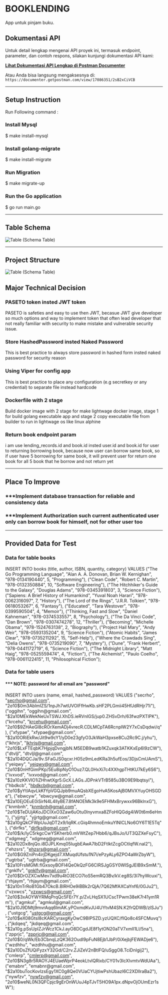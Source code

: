 # BOOKLENDING

App untuk pinjam buku.

## Dokumentasi API

Untuk detail lengkap mengenai API proyek ini, termasuk endpoint, parameter, dan contoh respons, silakan kunjungi dokumentasi API kami:

**[Lihat Dokumentasi API Lengkap di Postman Documenter](https://documenter.getpostman.com/view/17086351/2sB2xCiVCB)**

Atau Anda bisa langsung mengaksesnya di: `https://documenter.getpostman.com/view/17086351/2sB2xCiVCB`

---

## Setup Instruction
Run Following command :
### Install Mysql
$ make install-mysql
### Install golang-migrate
$ make install-migrate
### Run Migration
$ make migrate-up

### Run the Go application
$ go run main.go

---

## Table Schema
![Table (Schema Table)](bookleading.png)

---

## Project Structure
![Table (Schema Table)](Screenshot.png)

## Major Technical Decision

### PASETO token insted JWT token
PASETO is safeties and easy to use then JWT, becasue JWT give developer so much options and way to implement token that 
often lead developer that not really familiar with security to make mistake and vulnerable security issue.

### Store HashedPassword insted Naked Password
This is best practice to always store password in hashed form insted naked password for security reason

### Using Viper for config app
This is best practice to place any configuration (e.g secretkey or any credential) to separate file instead hardcode

### Dockerfile with 2 stage
Build docker image with 2 stage for make lightwage docker image, stage 1 for build golang executable app and 
stage 2 copy executable file from builder to run in lightwage os like linux alphine

### Return book endpoint param
i am use lending_records.id and book.id insted user.id and book.id for user to returning borrowing book,
because now user can borrow same book, so if user have 5 borrowing for same book, it will prevent user
for return one book for all 5 book that he borrow and not return yet

---

## Place To Improve

### ***Implement database transaction for reliable and consistency data
### ***Implement Authorization such current authenticated user only can borrow book for himself, not for other user too

---

## Provided Data for Test
### Data for table books
INSERT INTO books (title, author, ISBN, quantity, category) VALUES
("The Go Programming Language", "Alan A. A. Donovan, Brian W. Kernighan", "978-0134190440", 5, "Programming"),
("Clean Code", "Robert C. Martin", "978-0132350884", 10, "Software Engineering"),
("The Hitchhiker's Guide to the Galaxy", "Douglas Adams", "978-0345391803", 3, "Science Fiction"),
("Sapiens: A Brief History of Humankind", "Yuval Noah Harari", "978-0062316097", 7, "History"),
("The Lord of the Rings", "J.R.R. Tolkien", "978-0618053267", 6, "Fantasy"),
("Educated", "Tara Westover", "978-0399590504", 4, "Memoir"),
("Thinking, Fast and Slow", "Daniel Kahneman", "978-0374533557", 8, "Psychology"),
("The Da Vinci Code", "Dan Brown", "978-0307474278", 12, "Thriller"),
("Becoming", "Michelle Obama", "978-1524763138", 2, "Biography"),
("Project Hail Mary", "Andy Weir", "978-0593135204", 9, "Science Fiction"),
("Atomic Habits", "James Clear", "978-0735211292", 15, "Self-Help"),
("Where the Crawdads Sing", "Delia Owens", "978-0735219090", 7, "Mystery"),
("Dune", "Frank Herbert", "978-0441172719", 6, "Science Fiction"),
("The Midnight Library", "Matt Haig", "978-0525559474", 4, "Fiction"),
("The Alchemist", "Paulo Coelho", "978-0061122415", 11, "Philosophical Fiction");

### Data for table users
#### *** NOTE: password for all email are "password"
INSERT INTO users (name, email, hashed_password) VALUES
("secrho", "secrho@gmail.com", "$2a$10$0m3AblmIZS/1npJh7wtUVOlFfHwKb.sHF2PLGmii45HfJdRHjr71i"),
("oggihn", "oggihn@gmail.com", "$2a$10$MEkWekNeUxTSWJ.XhDS.ieRVnIGS/jup0.ZHSvDrh/63fwzPXTlPK"),
("krcehu", "krcehu@gmail.com", "$2a$10$9ZHAeGI8cROrXemADj4vrecR.CDLMCpTA6RcnplW2Y7xCsDqdwi/q"),
("xfypae", "xfypae@gmail.com", "$2a$10$ORiEkRw/Jit9w9cY1/yD0e23gfyO3JkWaH3pxse8Cu2Rc9C.j/yhu"),
("lkhrjs", "lkhrjs@gmail.com", "$2a$10$LxFTEqbK7HjpjqDvngjbN.M5EDB9watb1KZuxqk3ATKKxEp6I9zCW"),
("dtvljl", "dtvljl@gmail.com", "$2a$10$4DQCJa/9v.SFaGJS0qcxr.H05z9mLedKRa3h5ufEos/3DjsCmUAmS"),
("yeiqwy", "yeiqwy@gmail.com", "$2a$10$0nHfGimPKp/5Eu8ipNyO1Ouz7.QL0HxXi7c4XXhgpTHtKU7kEy6S6"),
("ivxvod", "ivxvod@gmail.com", "$2a$10$zKKVIO1iZHhwtXgr5.GcX.LAGs.JDPnkVTrB585u3BO9E9Ibqtsyi"),
("hbdkcb", "hbdkcb@gmail.com", "$2a$10$yYtlAqvLkKfYpVGQJpb9muAQsbXEgoHvA5KosAjB0MVXYuyOHSGDe"),
("ebwcyw", "ebwcyw@gmail.com", "$2a$10$EjOEuE0iSirN4L4lIyBE7.8fANOEMk3k9e5FHMxBrywxx96BklnxG"),
("knmbnh", "knmbnh@gmail.com", "$2a$10$TeDUjAKoJDClXxO3Zaw6uOtu0lnyvmxa8ZFoHlQGdg4iW0t6m6eHm"),
("yjjrtg", "yjjrtg@gmail.com", "$2a$10$gQkCFWpUuJqDT2x9/IqRK.cGiq4hmnoEmkuYlNICLNo6OY6T1E5Tq"),
("dirfks", "dirfks@gmail.com", "$2a$10$/k/IyC5rkgcCwYSKherb0.mVWtZep7Hbb6/qJBsJo/UT3QZXeFsyC"),
("xdgmeg", "xdgmeg@gmail.com", "$2a$10$2Dx8njQo.i8DJPLKmq05IugbEAwA7lbD2FtlktZcgOCtIqfW.nal2"),
("ehzsrs", "ehzsrs@gmail.com", "$2a$10$G9ZniPn4irjDKgejd7.XMuqdUfstu1N7i/ePzyALy6ZPO4aWrZbyW"),
("ugtrba", "ugtrba@gmail.com", "$2a$10$FrsMGMl.flGxsoyBOFl4QeOkQzFG6ClRSJgGSY0WlSgJEIB9xSmM."),
("gnklfv", "gnklfv@gmail.com", "$2a$10$DrOZXCwMev7xd9u4tO3ECO7loS5emRQ3Bv/kV.eg8S/3l7hyWcuxi"),
("rhjaym", "rhjaym@gmail.com", "$2a$10$nTrRoB1Gb47OkcB.BlRHOe9iBBk2rQjA/7Q62MfAXCaYnf6/0GJu2"),
("vzxwcs", "vzxwcs@gmail.com", "$2a$10$3xAOYWYRMqPrqQc5FEr7Y.p/ZvLHqSX1UCscTPwm38eK7r41ym1Rm"),
("agmkul", "agmkul@gmail.com", "$2a$10$J9DMtj9mvrAqq6lmAK.yPOxmdKvJU4UYtvM4SN.K2frQDWB/zlSJu"),
("ustgcg", "ustgcg@gmail.com", "$2a$10$eX08GtsI8cKARCyraxgKyOwC9BIPSZD.yzUQXC/fIQo8c4SFCMuvq"),
("jkdqeq", "jkdqeq@gmail.com", "$2a$10$g.pSsUpIZJrWcz1CkJ.ayO8DCgdJE8f1ytON20aTV7xmII1Ll/5na"),
("zpprjc", "zpprjc@gmail.com", "$2a$10$0/qWk/Eb3CbnqLzQK362Oudl9pFuN8Ejb1JbP/0iXejbjFEWADje6"),
("wzdhhu", "wzdhhu@gmail.com", "$2a$10$DsZfUQiFyzxY32Gd/C2rv.ZJiZeV2nBtlFQ/uSggO8.TciDnIgij2"),
("cmlerp", "cmlerp@gmail.com", "$2a$10$N3g8r5RAOYJ4EUaeWprP4eokLtvlQRixb/CY01v3IcXlvmtvWdUAa"),
("emabnr", "emabnr@gmail.com", "$2a$10$buTocKovIzsEgy1XC0g8Qe0VUaCYUjtiwPshUbazI6C2XDllraBa2"),
("nywfzv", "nywfzv@gmail.com", "$2a$10$weNL0N3QFCpjc9gErOnWUuJ4pTJvT5HO9A1px.dNpvOjOUmEzr1sW");